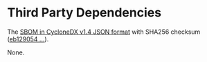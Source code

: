# Third Party Dependencies

<!--[[[fill sbom_sha256()]]]-->
The [SBOM in CycloneDX v1.4 JSON format](https://github.com/sthagen/pilli/blob/default/sbom.json) with SHA256 checksum ([eb129054 ...](https://raw.githubusercontent.com/sthagen/pilli/default/sbom.json.sha256 "sha256:eb1290541f696e4796150508fe2f489c417823c162a420c32b015728f03a76aa")).
<!--[[[end]]] (checksum: 812341c60fb571722b9c71f87a7d90a3)-->

None.

